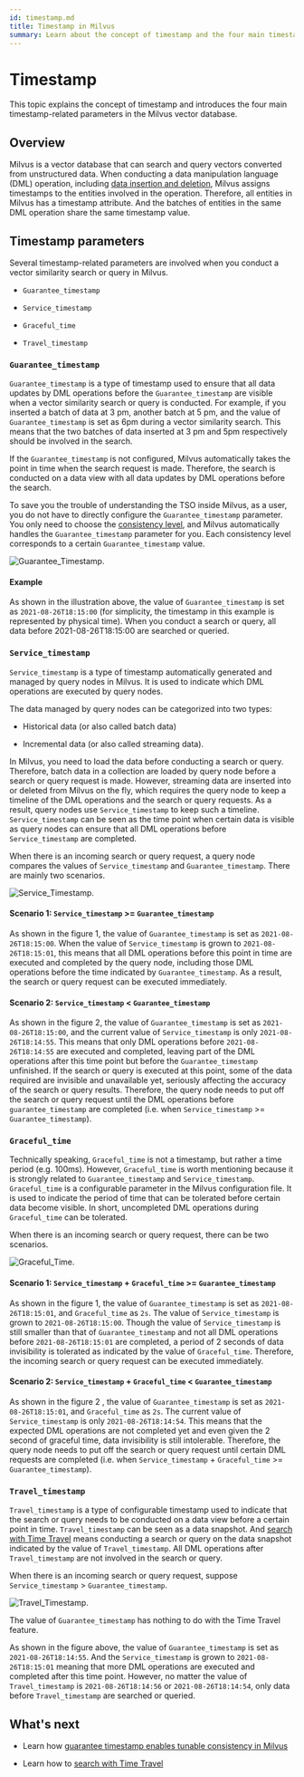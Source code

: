 ```yaml
---
id: timestamp.md
title: Timestamp in Milvus
summary: Learn about the concept of timestamp and the four main timestamp-related parameters in the Milvus vector database.
---
```


# Timestamp

This topic explains the concept of timestamp and introduces the four main timestamp-related parameters in the Milvus vector database.

## Overview

Milvus is a vector database that can search and query vectors converted from unstructured data. When conducting a data manipulation language (DML) operation, including [data insertion and deletion](https://milvus.io/docs/v2.1.x/data_processing.md), Milvus assigns timestamps to the entities involved in the operation. Therefore, all entities in Milvus has a timestamp attribute. And the batches of entities in the same DML operation share the same timestamp value.

## Timestamp parameters

Several timestamp-related parameters are involved when you conduct a vector similarity search or query in Milvus.

- `Guarantee_timestamp`

- `Service_timestamp`

- `Graceful_time` 

- `Travel_timestamp`

### `Guarantee_timestamp`

`Guarantee_timestamp` is a type of timestamp used to ensure that all data updates by DML operations before the `Guarantee_timestamp` are visible when a vector similarity search or query is conducted. For example, if you inserted a batch of data at 3 pm, another batch at 5 pm, and the value of `Guarantee_timestamp` is set as 6pm during a vector similarity search. This means that the two batches of data inserted at 3 pm and 5pm respectively should be involved in the search.

If the `Guarantee_timestamp` is not configured, Milvus automatically takes the point in time when the search request is made. Therefore, the search is conducted on a data view with all data updates by DML operations before the search.

To save you the trouble of understanding the TSO inside Milvus, as a user, you do not have to directly configure the `Guarantee_timestamp` parameter. You only need to choose the [consistency level](https://milvus.io/docs/v2.1.x/consistency.md), and Milvus automatically handles the `Guarantee_timestamp` parameter for you. Each consistency level corresponds to a certain `Guarantee_timestamp` value.

![Guarantee_Timestamp](../../../assets/Guarantee_Timestamp.png "An illustration of guarantee timestamp.").

#### Example 

As shown in the illustration above, the value of `Guarantee_timestamp` is set as `2021-08-26T18:15:00` (for simplicity, the timestamp in this example is represented by physical time). When you conduct a search or query, all data before 2021-08-26T18:15:00 are searched or queried.

### `Service_timestamp`

`Service_timestamp` is a type of timestamp automatically generated and managed by query nodes in Milvus. It is used to indicate which DML operations are executed by query nodes. 

The data managed by query nodes can be categorized into two types:

- Historical data (or also called batch data)

- Incremental data (or also called streaming data).

In Milvus, you need to load the data before conducting a search or query. Therefore, batch data in a collection are loaded by query node before a search or query request is made. However, streaming data are inserted into or deleted from Milvus on the fly, which requires the query node to keep a timeline of the DML operations and the search or query requests. As a result, query nodes use `Service_timestamp` to keep such a timeline.  `Service_timestamp` can be seen as the time point when certain data is visible as query nodes can ensure that all DML operations before `Service_timestamp` are completed. 

When there is an incoming search or query request, a query node compares the values of `Service_timestamp` and `Guarantee_timestamp`. There are mainly two scenarios.

![Service_Timestamp](../../../assets/Service_Timestamp.png "Comparing the values of guarantee timestamp and service timestamp.").

#### Scenario 1: `Service_timestamp` >= `Guarantee_timestamp`

As shown in the figure 1, the value of `Guarantee_timestamp` is set as `2021-08-26T18:15:00`. When the value of `Service_timestamp` is grown to `2021-08-26T18:15:01`, this means that all DML operations before this point in time are executed and completed by the query node, including those DML operations before the time indicated by `Guarantee_timestamp`. As a result, the search or query request can be executed immediately. 

#### Scenario 2: `Service_timestamp` < `Guarantee_timestamp`

As shown in the figure 2, the value of `Guarantee_timestamp` is set as `2021-08-26T18:15:00`, and the current value of `Service_timestamp` is only `2021-08-26T18:14:55`. This means that only DML operations before `2021-08-26T18:14:55` are executed and completed, leaving part of the DML operations after this time point but before the `Guarantee_timestamp` unfinished. If the search or query is executed at this point, some of the data required are invisible and unavailable yet, seriously affecting the accuracy of the search or query results. Therefore, the query node needs to put off the search or query request until the DML operations before `guarantee_timestamp` are completed (i.e. when `Service_timestamp` >= `Guarantee_timestamp`).

### `Graceful_time`

Technically speaking, `Graceful_time` is not a timestamp, but rather a time period (e.g. 100ms). However, `Graceful_time` is worth mentioning because it is strongly related to `Guarantee_timestamp` and `Service_timestamp`. `Graceful_time` is a configurable parameter in the Milvus configuration file. It is used to indicate the period of time that can be tolerated before certain data become visible. In short, uncompleted DML operations during `Graceful_time` can be tolerated. 

When there is an incoming search or query request,  there can be two scenarios.

![Graceful_Time](../../../assets/Graceful_Time.png "Comparing the values of service timestamp, graceful time, and guarantee timestamp.").

#### Scenario 1: `Service_timestamp`  +  `Graceful_time` >= `Guarantee_timestamp`

As shown in the figure 1, the value of `Guarantee_timestamp` is set as `2021-08-26T18:15:01`, and `Graceful_time` as `2s`. The value of `Service_timestamp` is grown to `2021-08-26T18:15:00`. Though the value of `Service_timestamp` is still smaller than that of `Guarantee_timestamp` and not all DML operations before `2021-08-26T18:15:01` are completed, a period of 2 seconds of data invisibility is tolerated as indicated by the value of `Graceful_time`. Therefore, the incoming search or query request can be executed immediately. 

#### Scenario 2: `Service_timestamp`  +  `Graceful_time` < `Guarantee_timestamp`

As shown in the figure 2 , the value of `Guarantee_timestamp` is set as `2021-08-26T18:15:01`, and `Graceful_time` as `2s`. The current value of `Service_timestamp` is only `2021-08-26T18:14:54`.  This means that the expected DML operations are not completed yet and even given the 2 second of graceful time, data invisibility is still intolerable. Therefore, the query node needs to put off the search or query request until certain DML requests are completed (i.e. when `Service_timestamp`  +  `Graceful_time` >= `Guarantee_timestamp`).

### `Travel_timestamp`

`Travel_timestamp` is a type of configurable timestamp used to indicate that the search or query needs to be conducted on a data view before a certain point in time. `Travel_timestamp` can be seen as a data snapshot. And [search with Time Travel](timetravel.md) means conducting a search or query on the data snapshot indicated by the value of `Travel_timestamp`. All DML operations after `Travel_timestamp` are not involved in the search or query.

When there is an incoming search or query request, suppose `Service_timestamp` > `Guarantee_timestamp`.

![Travel_Timestamp](../../../assets/Travel_Timestamp.png "An illustration of time travel timestamp.").

The value of `Guarantee_timestamp` has nothing to do with the Time Travel feature. 

As shown in the figure above, the value of `Guarantee_timestamp` is set as `2021-08-26T18:14:55`.  And the `Service_timestamp` is grown to `2021-08-26T18:15:01` meaning that more DML operations are executed and completed after this time point. However, no matter the value of `Travel_timestamp` is `2021-08-26T18:14:56` or `2021-08-26T18:14:54`, only data before `Travel_timestamp` are searched or queried. 

## What's next

- Learn how [guarantee timestamp enables tunable consistency in Milvus](consistency.md)

- Learn how to [search with Time Travel](timetravel.md)

